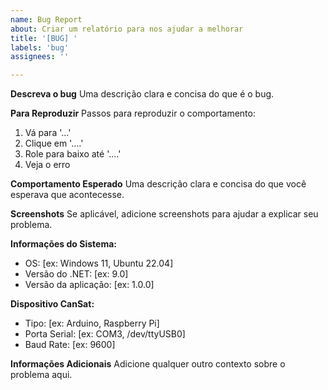 ```yaml
---
name: Bug Report
about: Criar um relatório para nos ajudar a melhorar
title: '[BUG] '
labels: 'bug'
assignees: ''

---
```


**Descreva o bug**
Uma descrição clara e concisa do que é o bug.

**Para Reproduzir**
Passos para reproduzir o comportamento:
1. Vá para '...'
2. Clique em '....'
3. Role para baixo até '....'
4. Veja o erro

**Comportamento Esperado**
Uma descrição clara e concisa do que você esperava que acontecesse.

**Screenshots**
Se aplicável, adicione screenshots para ajudar a explicar seu problema.

**Informações do Sistema:**
 - OS: [ex: Windows 11, Ubuntu 22.04]
 - Versão do .NET: [ex: 9.0]
 - Versão da aplicação: [ex: 1.0.0]

**Dispositivo CanSat:**
 - Tipo: [ex: Arduino, Raspberry Pi]
 - Porta Serial: [ex: COM3, /dev/ttyUSB0]
 - Baud Rate: [ex: 9600]

**Informações Adicionais**
Adicione qualquer outro contexto sobre o problema aqui.
